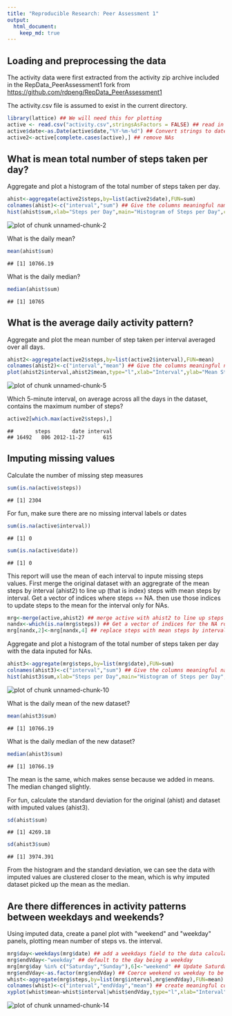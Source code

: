 ```yaml
---
title: "Reproducible Research: Peer Assessment 1"
output: 
  html_document:
    keep_md: true
---
```



## Loading and preprocessing the data
The activity data were first extracted from the activity zip archive included in the RepData_PeerAssessment1 fork from 
https://github.com/rdpeng/RepData_PeerAssessment1

The activity.csv file is assumed to exist in the current directory.


```r
library(lattice) ## We will need this for plotting
active <- read.csv("activity.csv",stringsAsFactors = FALSE) ## read in the complete dataset from csv
active$date<-as.Date(active$date,"%Y-%m-%d") ## Convert strings to dates
active2<-active[complete.cases(active),] ## remove NAs
```
## What is mean total number of steps taken per day?
Aggregate and plot a histogram of the total number of steps taken per day.

```r
ahist<-aggregate(active2$steps,by=list(active2$date),FUN=sum)
colnames(ahist)<-c("interval","sum") ## Give the columns meaningful names
hist(ahist$sum,xlab="Steps per Day",main="Histogram of Steps per Day",col="blue",breaks=20)
```

![plot of chunk unnamed-chunk-2](figure/unnamed-chunk-2-1.png) 

What is the daily mean?

```r
mean(ahist$sum)
```

```
## [1] 10766.19
```

What is the daily median?

```r
median(ahist$sum)
```

```
## [1] 10765
```
## What is the average daily activity pattern?
Aggregate and plot the mean number of step taken per interval averaged over all days.

```r
ahist2<-aggregate(active2$steps,by=list(active2$interval),FUN=mean)
colnames(ahist2)<-c("interval","mean") ## Give the columns meaningful names
plot(ahist2$interval,ahist2$mean,type="l",xlab="Interval",ylab="Mean Steps",main="Mean Steps per Interval", col="blue")
```

![plot of chunk unnamed-chunk-5](figure/unnamed-chunk-5-1.png) 

Which 5-minute interval, on average across all the days in the dataset, contains the maximum number of steps?

```r
active2[which.max(active2$steps),]
```

```
##       steps       date interval
## 16492   806 2012-11-27      615
```

## Imputing missing values
Calculate the number of missing step measures

```r
sum(is.na(active$steps))
```

```
## [1] 2304
```

For fun, make sure there are no missing interval labels or dates

```r
sum(is.na(active$interval))
```

```
## [1] 0
```

```r
sum(is.na(active$date))
```

```
## [1] 0
```

This report will use the mean of each interval to inpute missing steps values.
First merge the original dataset with an aggregrate of the mean steps by interval (ahist2) to line up (that is index) steps with mean steps by interval. Get a vector of indices where steps == NA. then use those indices to update steps to the mean for the interval only for NAs.

```r
mrg<-merge(active,ahist2) ## merge active with ahist2 to line up steps (active$steps) with mean steps by interval (ahist2$mean)
nandx<-which(is.na(mrg$steps)) ## Get a vector of indices for the NA rows
mrg[nandx,2]<-mrg[nandx,4] ## replace steps with mean steps by interval where steps == NA
```

Aggregate and plot a histogram of the total number of steps taken per day with the data inputed for NAs.

```r
ahist3<-aggregate(mrg$steps,by=list(mrg$date),FUN=sum)
colnames(ahist3)<-c("interval","sum") ## Give the columns meaningful names
hist(ahist3$sum,xlab="Steps per Day",main="Histogram of Steps per Day",col="blue",breaks=20)
```

![plot of chunk unnamed-chunk-10](figure/unnamed-chunk-10-1.png) 

What is the daily mean of the new dataset?

```r
mean(ahist3$sum)
```

```
## [1] 10766.19
```

What is the daily median of the new dataset?

```r
median(ahist3$sum)
```

```
## [1] 10766.19
```
The mean is the same, which makes sense because we added in means.
The median changed slightly.
   
For fun, calculate the standard deviation for the original (ahist) and dataset with imputed values (ahist3).

```r
sd(ahist$sum)
```

```
## [1] 4269.18
```

```r
sd(ahist3$sum)
```

```
## [1] 3974.391
```
From the histogram and the standard deviation, we can see the data with imputed values are clustered closer to the mean, which is why imputed dataset picked up the mean as the median.


## Are there differences in activity patterns between weekdays and weekends?

Using imputed data, create a panel plot with "weekend" and "weekday" panels, plotting mean number of steps vs. the interval.

```r
mrg$day<-weekdays(mrg$date) ## add a weekdays field to the data calculated from active$date
mrg$endVday<-"weekday" ## default to the day being a weekday
mrg[mrg$day %in% c("Saturday","Sunday"),6]<-"weekend" ## Update Saturdays and sundays to be weekdays
mrg$endVday<-as.factor(mrg$endVday) ## Coerce weekend vs weekday to be a factor
whist<-aggregate(mrg$steps,by=list(mrg$interval,mrg$endVday),FUN=mean) ## Find the mean steps by interval and weekend
colnames(whist)<-c("interval","endVday","mean") ## create meaningful colum names
xyplot(whist$mean~whist$interval|whist$endVday,type="l",xlab="Interval",ylab="Number of steps",layout=c(1,2))
```

![plot of chunk unnamed-chunk-14](figure/unnamed-chunk-14-1.png) 
